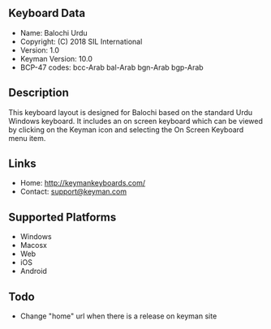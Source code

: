 Keyboard Data
-------------

* Name:           Balochi Urdu
* Copyright:      (C) 2018 SIL International
* Version:        1.0
* Keyman Version: 10.0
* BCP-47 codes:   bcc-Arab bal-Arab bgn-Arab bgp-Arab

Description
-----------

This keyboard layout is designed for Balochi based on the standard Urdu
Windows keyboard. It includes an on screen keyboard which can be viewed 
by clicking on the Keyman icon and selecting the On Screen Keyboard menu 
item.   

Links
-----

 * Home:     <http://keymankeyboards.com/>
 * Contact:  <support@keyman.com>
 
Supported Platforms
-------------------

 * Windows
 * Macosx
 * Web
 * iOS
 * Android

Todo
----

* Change "home" url when there is a release on keyman site